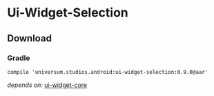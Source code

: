 Ui-Widget-Selection
===============

## Download ##

### Gradle ###

    compile 'universum.studios.android:ui-widget-selection:0.9.0@aar'

_depends on:_
[ui-widget-core](https://github.com/universum-studios/android_ui/tree/master/library-widget-core)